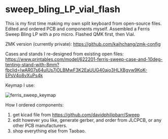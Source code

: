 # sweep_bling_LP_vial_flash
This is my first time making my own split keyboard from open-source files. Edited and ordered PCB and components myself.
Assembled a Ferris Sweep Bling LP with a pro micro. Flashed QMK first, then Vial.

ZMK version (currently private):
https://github.com/kaihchang/zmk-config

Cases and stands I re-designed from existing open files:
https://www.printables.com/model/622201-ferris-sweep-case-and-10deg-tenting-stand-with-8mm?fbclid=IwAR07s64uIUs7jOLBMwF3K2EaUUG40ajo3HLXBgvw9KoK-EPsV4o8vXuPs4k

Keymap I use:

![ferris_sweep_keymap](https://github.com/kaihchang/things_you_need_to_make_sweep_bling_LP/assets/43580584/e1379be6-1831-49a4-9fe9-f4785420586b)

How I ordered components:
1. get kicad file from https://github.com/davidphilipbarr/Sweep
2. edit however you like, generate gerber, and order from JLCPCB, or any other PCB manufacturers.
3. shop everything else from Taobao.
